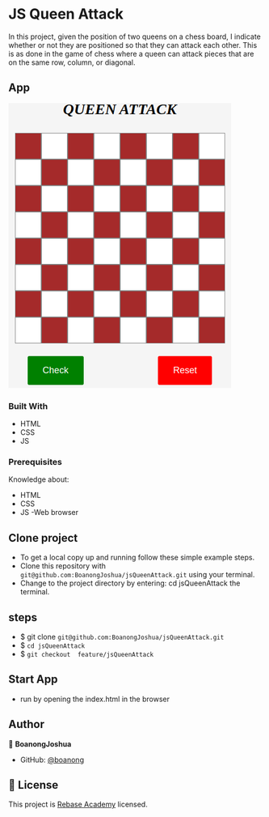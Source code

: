# JS Queen Attack

In this project, given the position of two queens on a chess board, I indicate whether or not they are positioned so that they can attack each other. This is as done in the game of chess where a queen can attack pieces that are on the same row, column, or diagonal.

## App

![Home](assets/images/home.png)

### Built With

- HTML
- CSS
- JS

### Prerequisites

Knowledge about:

- HTML
- CSS
- JS
-Web browser

## Clone project

- To get a local copy up and running follow these simple example steps.
- Clone this repository with `git@github.com:BoanongJoshua/jsQueenAttack.git` using your terminal.
- Change to the project directory by entering: cd jsQueenAttack the terminal.

## steps

- $ git clone `git@github.com:BoanongJoshua/jsQueenAttack.git`
- $ `cd jsQueenAttack`
- $ `git checkout  feature/jsQueenAttack`

## Start App

- run by opening the index.html in the browser

## Author

👤 **BoanongJoshua**

- GitHub: [@boanong](git@github.com:NoubissiViany/jsQueenAttack.git)

## 📝 License

This project is [Rebase Academy](./LICENSE) licensed.
